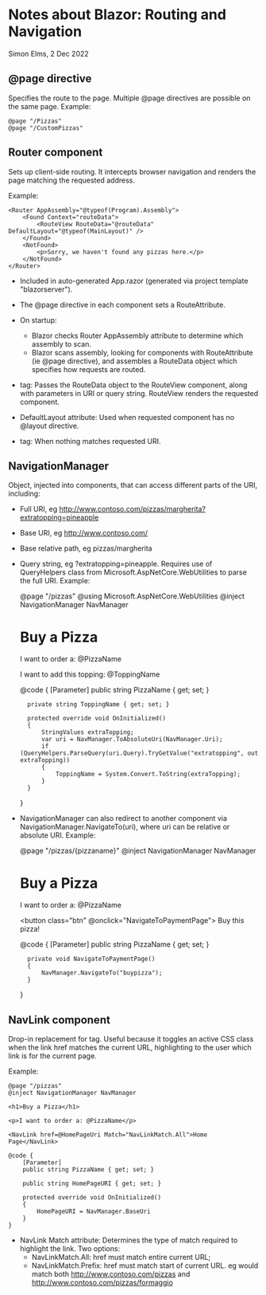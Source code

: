 Notes about Blazor: Routing and Navigation
==========================================
Simon Elms, 2 Dec 2022

@page directive
----------------
Specifies the route to the page.  Multiple @page directives are possible on the same page.  Example:

	@page "/Pizzas"
	@page "/CustomPizzas"

Router component
----------------
Sets up client-side routing.  It intercepts browser navigation and renders the page matching the requested address.

Example:

	<Router AppAssembly="@typeof(Program).Assembly">
		<Found Context="routeData">
			<RouteView RouteData="@routeData" DefaultLayout="@typeof(MainLayout)" />
		</Found>
		<NotFound>
			<p>Sorry, we haven't found any pizzas here.</p>
		</NotFound>
	</Router>
	
* Included in auto-generated App.razor (generated via project template "blazorserver").

* The @page directive in each component sets a RouteAttribute.
	
* On startup:
	* Blazor checks Router AppAssembly attribute to determine which assembly to scan.
	* Blazor scans assembly, looking for components with RouteAttribute (ie @page directive), and assembles a RouteData object which specifies how requests are routed.

* <Found> tag: Passes the RouteData object to the RouteView component, along with parameters in URI or query string.  RouteView renders the requested component.
* DefaultLayout attribute: Used when requested component has no @layout directive.
* <NotFound> tag: When nothing matches requested URI.

NavigationManager
-----------------
Object, injected into components, that can access different parts of the URI, including:

* Full URI, eg http://www.contoso.com/pizzas/margherita?extratopping=pineapple
* Base URI, eg http://www.contoso.com/
* Base relative path, eg pizzas/margherita
* Query string, eg ?extratopping=pineapple.  Requires use of QueryHelpers class from Microsoft.AspNetCore.WebUtilities to parse the full URI.  Example:

	@page "/pizzas"
	@using Microsoft.AspNetCore.WebUtilities
	@inject NavigationManager NavManager

	<h1>Buy a Pizza</h1>

	<p>I want to order a: @PizzaName</p>

	<p>I want to add this topping: @ToppingName</p>

	@code {
		[Parameter]
		public string PizzaName { get; set; }
		
		private string ToppingName { get; set; }
		
		protected override void OnInitialized()
		{
			StringValues extraTopping;
			var uri = NavManager.ToAbsoluteUri(NavManager.Uri);
			if (QueryHelpers.ParseQuery(uri.Query).TryGetValue("extratopping", out extraTopping))
			{
				ToppingName = System.Convert.ToString(extraTopping);
			}
		}
	}
	
* NavigationManager can also redirect to another component via NavigationManager.NavigateTo(uri), where uri can be relative or absolute URI.  Example:

	@page "/pizzas/{pizzaname}"
	@inject NavigationManager NavManager

	<h1>Buy a Pizza</h1>

	<p>I want to order a: @PizzaName</p>

	<button class="btn" @onclick="NavigateToPaymentPage">
		Buy this pizza!
	</button>

	@code {
		[Parameter]
		public string PizzaName { get; set; }
		
		private void NavigateToPaymentPage()
		{
			NavManager.NavigateTo("buypizza");
		}
	}
	
NavLink component
-----------------
Drop-in replacement for <a> tag.  Useful because it toggles an active CSS class when the link href matches the current URL, highlighting to the user which link is for the current page.

Example: 

	@page "/pizzas"
	@inject NavigationManager NavManager

	<h1>Buy a Pizza</h1>

	<p>I want to order a: @PizzaName</p>

	<NavLink href=@HomePageUri Match="NavLinkMatch.All">Home Page</NavLink>

	@code {
		[Parameter]
		public string PizzaName { get; set; }
		
		public string HomePageURI { get; set; }
		
		protected override void OnInitialized()
		{
			HomePageURI = NavManager.BaseUri
		}
	}
	
* NavLink Match attribute: Determines the type of match required to highlight the link.  Two options:
	* NavLinkMatch.All: href must match entire current URL;
	* NavLinkMatch.Prefix: href must match start of current URL.  eg <NavLink href="pizzas" Match="NavLinkMatch.Prefix"> would match both http://www.contoso.com/pizzas and http://www.contoso.com/pizzas/formaggio
